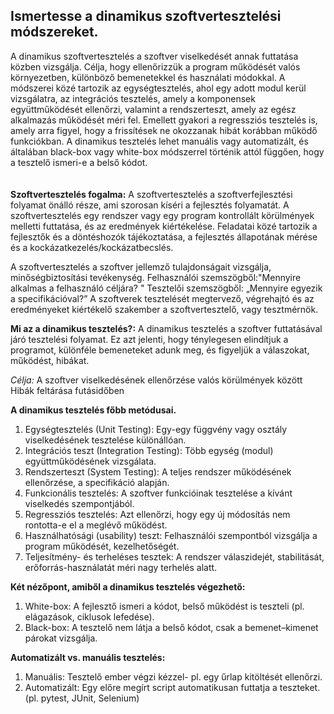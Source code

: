 <h2>Ismertesse a dinamikus szoftvertesztelési módszereket.</h2>

A dinamikus szoftvertesztelés a szoftver viselkedését annak futtatása közben vizsgálja. Célja, hogy ellenőrizzük a program működését valós környezetben, különböző bemenetekkel és használati módokkal. A módszerei közé tartozik az egységtesztelés, ahol egy adott modul kerül vizsgálatra, az integrációs tesztelés, amely a komponensek együttműködését ellenőrzi, valamint a rendszerteszt, amely az egész alkalmazás működését méri fel. Emellett gyakori a regressziós tesztelés is, amely arra figyel, hogy a frissítések ne okozzanak hibát korábban működő funkciókban. A dinamikus tesztelés lehet manuális vagy automatizált, és általában black-box vagy white-box módszerrel történik attól függően, hogy a tesztelő ismeri-e a belső kódot.
<br>
<br>
<br>
**Szoftvertesztelés fogalma:**
A szoftvertesztelés a szoftverfejlesztési folyamat önálló része, ami szorosan kíséri a fejlesztés folyamatát. A szoftvertesztelés egy rendszer vagy egy program kontrollált körülmények melletti futtatása, és az eredmények kiértékelése. Feladatai közé tartozik a fejlesztők és a döntéshozók tájékoztatása, a fejlesztés állapotának mérése és a kockázatkezelés/kockázatbecslés.

A szoftvertesztelés a szoftver jellemző tulajdonságait vizsgálja, minőségbiztosítási tevékenység. Felhasználói szemszögből:"Mennyire alkalmas a felhasználó céljára? " Tesztelői szemszögből: „Mennyire egyezik a specifikációval?” A szoftverek tesztelését megtervező, végrehajtó és az eredményeket kiértékelő szakember a szoftvertesztelő, vagy tesztmérnök.

**Mi az a dinamikus tesztelés?:**
A dinamikus tesztelés a szoftver futtatásával járó tesztelési folyamat. Ez azt jelenti, hogy ténylegesen elindítjuk a programot, különféle bemeneteket adunk meg, és figyeljük a válaszokat, működést, hibákat.

*Célja:*
A szoftver viselkedésének ellenőrzése valós körülmények között
Hibák feltárása futásidőben
<br>

**A dinamikus tesztelés főbb metódusai.**
1. Egységtesztelés (Unit Testing): Egy-egy függvény vagy osztály viselkedésének tesztelése különállóan.
2. Integrációs teszt (Integration Testing): Több egység (modul) együttműködésének vizsgálata.
3. Rendszerteszt (System Testing): A teljes rendszer működésének ellenőrzése, a specifikáció alapján.
4. Funkcionális tesztelés: A szoftver funkcióinak tesztelése a kívánt viselkedés szempontjából.
5. Regressziós tesztelés: Azt ellenőrzi, hogy egy új módosítás nem rontotta-e el a meglévő működést.
6. Használhatósági (usability) teszt: Felhasználói szempontból vizsgálja a program működését, kezelhetőségét.
7. Teljesítmény- és terheléses tesztek: A rendszer válaszidejét, stabilitását, erőforrás-használatát méri nagy terhelés alatt.

**Két nézőpont, amiből a dinamikus tesztelés végezhető:**
1. White-box: A fejlesztő ismeri a kódot, belső működést is teszteli (pl. elágazások, ciklusok lefedése).
2. Black-box: A tesztelő nem látja a belső kódot, csak a bemenet–kimenet párokat vizsgálja.

**Automatizált vs. manuális tesztelés:**
1. Manuális: Tesztelő ember végzi kézzel- pl. egy űrlap kitöltését ellenőrzi.
2. Automatizált: Egy előre megírt script automatikusan futtatja a teszteket.(pl. pytest, JUnit, Selenium)
